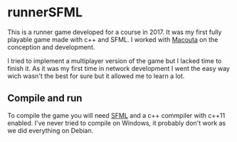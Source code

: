 # runnerSFML

This is a runner game developed for a course in 2017. It was my first fully playable game made with c++ and SFML. I worked with [Macouta](https://github.com/Macouta) on the conception and development.

I tried to implement a multiplayer version of the game but I lacked time to finish it. As it was my first time in network development I went the easy way wich wasn't the best for sure but it allowed me to learn a lot.

## Compile and run

To compile the game you will need [SFML](https://www.sfml-dev.org/index-fr.php) and a c++ commpiler with c++11 enabled. I've never tried to compile on Windows, it probably don't work as we did everything on Debian. 
